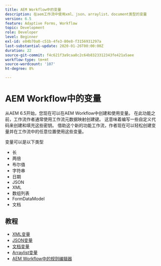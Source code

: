 ```yaml
---
title: AEM Workflow中的变量
description: 在aem工作流中使用xml、json、arraylist、document类型的变量
version: 6.5
feature: Adaptive Forms, Workflow
topic: Development
role: Developer
level: Beginner
exl-id: e84b70a0-c51b-4fe3-80e8-f3156931297a
last-substantial-update: 2020-01-26T00:00:00Z
duration: 22
source-git-commit: f4c621f3a9caa8c2c64b8323312343fe421a5aee
workflow-type: tm+mt
source-wordcount: '107'
ht-degree: 8%

---
```


# AEM Workflow中的变量

从AEM 6.5开始，您现在可以在AEM Workflow中创建和使用变量。 在此功能之前，工作流作者通常使用工作流元数据映射创建键。 这意味着编写一些自定义代码来创建和填充这些密钥。 借助这个新的功能工作流，作者现在可以轻松创建变量并在工作流中的任意位置使用这些变量。

变量可以是以下类型

* 长
* 两倍
* 布尔值
* 字符串
* 日期
* JSON
* XML
* 数组列表
* FormDataModel
* 文档

## 教程

* [XML变量](part1.md)
* [JSON变量](part2.md)
* [文档变量](part3.md)
* [Arraylist变量](part4.md)
* [AEM Workflow中的规则编辑器](part5.md)
